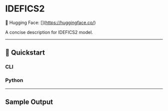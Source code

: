 # IDEFICS2
🔗 Hugging Face: \[\](https://huggingface.co/)

A concise description for IDEFICS2 model.

---
## 🚀 Quickstart

### CLI


### Python


---
## Sample Output

